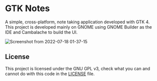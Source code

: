# GTK Notes

A simple, cross-platform, note taking application developed with GTK 4. This project is developed mainly on GNOME using GNOME Builder as the IDE and Cambalache to build the UI.

![Screenshot from 2022-07-18 01-37-15](https://user-images.githubusercontent.com/37254797/179446205-b8b47c01-3c87-42d4-be6d-d5e4457fe870.png)

## License

This project is licensed under the GNU GPL v3, check what you can and cannot do with this code in the [LICENSE](/LICENSE) file.
